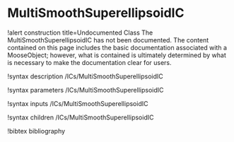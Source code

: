 <!-- MOOSE Documentation Stub: Remove this when content is added. -->

# MultiSmoothSuperellipsoidIC

!alert construction title=Undocumented Class
The MultiSmoothSuperellipsoidIC has not been documented. The content contained on this page
includes the basic documentation associated with a MooseObject; however, what is contained is
ultimately determined by what is necessary to make the documentation clear for users.

!syntax description /ICs/MultiSmoothSuperellipsoidIC

!syntax parameters /ICs/MultiSmoothSuperellipsoidIC

!syntax inputs /ICs/MultiSmoothSuperellipsoidIC

!syntax children /ICs/MultiSmoothSuperellipsoidIC

!bibtex bibliography
